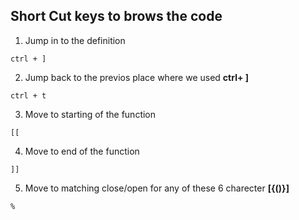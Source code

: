## Short Cut keys to brows the code
1. Jump in to the definition

```ctrl + ]```

2. Jump back to the previos place where we used **ctrl+ ]**

```ctrl + t```

3. Move to starting of the function

```[[```

4. Move to end of the function

```]]```

5. Move to matching close/open for any of these 6 charecter **[{()}]**

```%```
